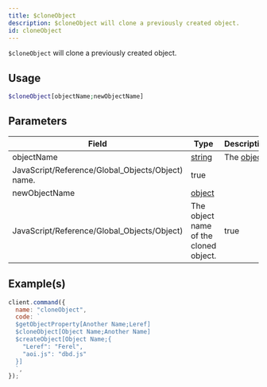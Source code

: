 ```yaml
---
title: $cloneObject
description: $cloneObject will clone a previously created object.
id: cloneObject
---
```


`$cloneObject` will clone a previously created object.

## Usage

```php
$cloneObject[objectName;newObjectName]
```

## Parameters

| Field                                             | Type                                                                                              | Description                                                                                           | Required |
| ------------------------------------------------- | ------------------------------------------------------------------------------------------------- | ----------------------------------------------------------------------------------------------------- | :------: |
| objectName                                        | [string](https://developer.mozilla.org/en-US/docs/Web/JavaScript/Reference/Global_Objects/String) | The [object](https://developer.mozilla.org/en-US/docs/Web/JavaScript/Reference/Global_Objects/Object) |
| JavaScript/Reference/Global_Objects/Object) name. | true                                                                                              |
| newObjectName                                     | [object](https://developer.mozilla.org/en-US/docs/Web/JavaScript/Reference/Global_Objects/Object) |
| JavaScript/Reference/Global_Objects/Object)       | The object name of the cloned object.                                                             | true                                                                                                  |

## Example(s)

```javascript
client.command({
  name: "cloneObject",
  code: `
  $getObjectProperty[Another Name;Leref]
  $cloneObject[Object Name;Another Name]
  $createObject[Object Name;{
    "Leref": "Ferel",
    "aoi.js": "dbd.js"
  }]
  `,
});
```

